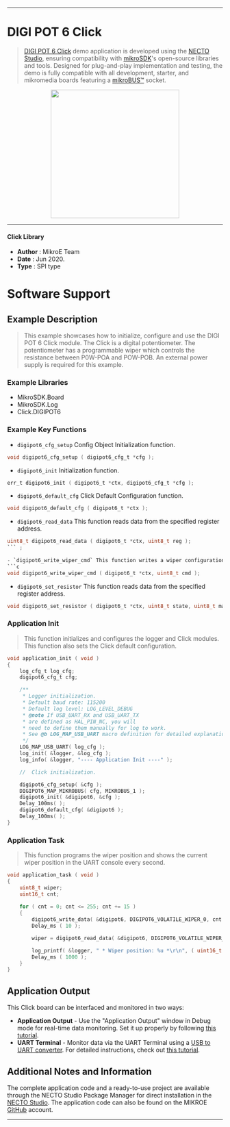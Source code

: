 
---
# DIGI POT 6 Click

> [DIGI POT 6 Click](https://www.mikroe.com/?pid_product=MIKROE-4110) demo application is developed using
the [NECTO Studio](https://www.mikroe.com/necto), ensuring compatibility with [mikroSDK](https://www.mikroe.com/mikrosdk)'s
open-source libraries and tools. Designed for plug-and-play implementation and testing, the demo is fully compatible with
all development, starter, and mikromedia boards featuring a [mikroBUS&trade;](https://www.mikroe.com/mikrobus) socket.

<p align="center">
  <img src="https://www.mikroe.com/?pid_product=MIKROE-4110&image=1" height=300px>
</p>

---

#### Click Library

- **Author**        : MikroE Team
- **Date**          : Jun 2020.
- **Type**          : SPI type

# Software Support

## Example Description

> This example showcases how to initialize, configure and use the DIGI POT 6 Click module. The
> Click is a digital potentiometer. The potentiometer has a programmable wiper which controls 
> the resistance between P0W-POA and POW-POB. An external power supply is required for this example. 

### Example Libraries

- MikroSDK.Board
- MikroSDK.Log
- Click.DIGIPOT6

### Example Key Functions

- `digipot6_cfg_setup` Config Object Initialization function. 
```c
void digipot6_cfg_setup ( digipot6_cfg_t *cfg );
``` 
 
- `digipot6_init` Initialization function. 
```c
err_t digipot6_init ( digipot6_t *ctx, digipot6_cfg_t *cfg );
```

- `digipot6_default_cfg` Click Default Configuration function. 
```c
void digipot6_default_cfg ( digipot6_t *ctx );
```

- `digipot6_read_data` This function reads data from the specified register address. 
```c
uint8_t digipot6_read_data ( digipot6_t *ctx, uint8_t reg );
``` ;
 
- `digipot6_write_wiper_cmd` This function writes a wiper configuration command to the Click module. 
```c
void digipot6_write_wiper_cmd ( digipot6_t *ctx, uint8_t cmd );
```

- `digipot6_set_resistor` This function reads data from the specified register address. 
```c
void digipot6_set_resistor ( digipot6_t *ctx, uint8_t state, uint8_t mask, uint8_t tcon );
```

### Application Init

> This function initializes and configures the logger and Click modules. This function also sets the Click default configuration. 

```c
void application_init ( void )
{
    log_cfg_t log_cfg;
    digipot6_cfg_t cfg;

    /** 
     * Logger initialization.
     * Default baud rate: 115200
     * Default log level: LOG_LEVEL_DEBUG
     * @note If USB_UART_RX and USB_UART_TX 
     * are defined as HAL_PIN_NC, you will 
     * need to define them manually for log to work. 
     * See @b LOG_MAP_USB_UART macro definition for detailed explanation.
     */
    LOG_MAP_USB_UART( log_cfg );
    log_init( &logger, &log_cfg );
    log_info( &logger, "---- Application Init ----" );

    //  Click initialization.

    digipot6_cfg_setup( &cfg );
    DIGIPOT6_MAP_MIKROBUS( cfg, MIKROBUS_1 );
    digipot6_init( &digipot6, &cfg );
    Delay_100ms( );
    digipot6_default_cfg( &digipot6 );
    Delay_100ms( );
}
```

### Application Task

> This function programs the wiper position and shows the current wiper position in the UART console every second.

```c
void application_task ( void )
{
    uint8_t wiper;
    uint16_t cnt;
    
    for ( cnt = 0; cnt <= 255; cnt += 15 )
    {
        digipot6_write_data( &digipot6, DIGIPOT6_VOLATILE_WIPER_0, cnt );
        Delay_ms ( 10 );

        wiper = digipot6_read_data( &digipot6, DIGIPOT6_VOLATILE_WIPER_0 );

        log_printf( &logger, " * Wiper position: %u *\r\n", ( uint16_t ) wiper );
        Delay_ms ( 1000 );
    }
}
```

## Application Output

This Click board can be interfaced and monitored in two ways:
- **Application Output** - Use the "Application Output" window in Debug mode for real-time data monitoring.
Set it up properly by following [this tutorial](https://www.youtube.com/watch?v=ta5yyk1Woy4).
- **UART Terminal** - Monitor data via the UART Terminal using
a [USB to UART converter](https://www.mikroe.com/click/interface/usb?interface*=uart,uart). For detailed instructions,
check out [this tutorial](https://help.mikroe.com/necto/v2/Getting%20Started/Tools/UARTTerminalTool).

## Additional Notes and Information

The complete application code and a ready-to-use project are available through the NECTO Studio Package Manager for 
direct installation in the [NECTO Studio](https://www.mikroe.com/necto). The application code can also be found on
the MIKROE [GitHub](https://github.com/MikroElektronika/mikrosdk_click_v2) account.

---
